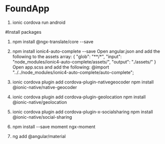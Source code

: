 # FoundApp

1. ionic cordova run android

#Install packages

1. npm install @ngx-translate/core --save
2. npm install ionic4-auto-complete --save
Open angular.json and add the following to the assets array:
{
	"glob": "**/*",
	"input": "node_modules/ionic4-auto-complete/assets/",
	"output": "./assets/"
}
Open app.scss and add the following:
@import "../../node_modules/ionic4-auto-complete/auto-complete";

3. ionic cordova plugin add cordova-plugin-nativegeocoder
	npm install @ionic-native/native-geocoder

4. ionic cordova plugin add cordova-plugin-geolocation
	npm install @ionic-native/geolocation

5. ionic cordova plugin add cordova-plugin-x-socialsharing
	npm install @ionic-native/social-sharing

6. npm install --save moment ngx-moment
7. ng add @angular/material